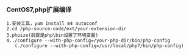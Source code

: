 ### CentOS7,php扩展编译

    1.安装工具，yum install m4 autoconf
    2.cd /php-source-code/ext/your-extension-dir
    3.phpize(前提是php\bin设置了环境变量)
    4../configure --with-php-config=/your-php-dir/bin/php-config
       (./configure --with-php-config=/usr/local/php7/bin/php-config)
